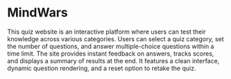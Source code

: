 # MindWars
This quiz website is an interactive platform where users can test their knowledge across various categories. Users can select a quiz category, set the number of questions, and answer multiple-choice questions within a time limit. The site provides instant feedback on answers, tracks scores, and displays a summary of results at the end. It features a clean interface, dynamic question rendering, and a reset option to retake the quiz.
